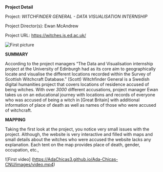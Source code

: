 **Project Detail** 

Project: _WITCHFINDER GENERAL - DATA VISUALISATION INTERNSHIP_

Project Director(s): Ewan McAndrew

Project URL: https://witches.is.ed.ac.uk/

![First picture](https://AdaChicas3.github.io/Ada-Chicas-CNU/images/first.png)


**SUMMARY**
  
  
  According to the project managers “The Data and Visualisation internship project at the University of Edinburgh had as its core aim to geographically locate and visualise the different locations recorded within the Survey of Scottish Witchcraft Database.” (Scott) Witchfinder General is a Swedish digital humanities project that covers locations of residence accused of being witches. With over _3000_ different accusations, project manager Ewan takes us on an educational journey with locations and records of everyone who was accused of being a witch in [Great Britain] with additional information of place of death as well as names of those who were accused of witchcraft. 


**MAPPING** 


  Taking the first look at the project, you notice very small issues with the project. Although, the website is very interactive and filled with maps and small details about the witches who were accused the website lacks any explanation. Each tent on the map provides place of death, gender, occupation, etc., 


![First video] (https://AdaChicas3.github.io/Ada-Chicas-CNU/images/video.mp4)

